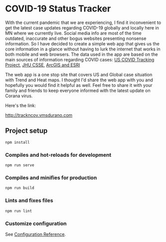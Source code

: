 # COVID-19 Status Tracker

With the current pandemic that we are experiencing, I find it inconvenient to get the latest case updates regarding COVID-19 globally and locally here in MN where we currently live. Social media info are most of the time outdated, inaccurate and other bogus websites presenting nonsense information. So I have decided to create a simple web app that gives us the core information in a glance without having to lurk the internet that works in both mobile and web browsers. The data used in the app are based on the main sources of information regarding COVID cases: [US COVID Tracking Project](https://covidtracking.com/), [JHU CSSE](https://github.com/CSSEGISandData/COVID-19), [ArcGIS and ESRI](https://coronavirus-resources.esri.com/)

The web app is a one stop site that covers US and Global case situation with Trend and Heat maps. I thought I'd share the web app with you and hopefully you would find it helpful as well. Feel free to share it with your family and friends to keep everyone informed with the latest update on Corana virus.

Here's the link:

http://trackncov.vmsdurano.com

## Project setup
```
npm install
```

### Compiles and hot-reloads for development
```
npm run serve
```

### Compiles and minifies for production
```
npm run build
```

### Lints and fixes files
```
npm run lint
```

### Customize configuration
See [Configuration Reference](https://cli.vuejs.org/config/).
